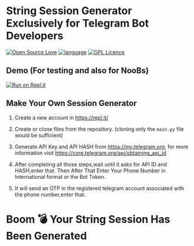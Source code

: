 # String Session Generator Exclusively for Telegram Bot Developers


[![Open Source Love](https://badges.frapsoft.com/os/v3/open-source.png?v=103)](https://github.com/ellerbrock/open-source-badges/)
<a href="https://www.python.org/"><img alt="language" src="https://img.shields.io/badge/Made%20with-Python-1f425f.svg"/></a>
[![GPL Licence](https://badges.frapsoft.com/os/gpl/gpl.png?v=103)](https://opensource.org/licenses/GPL-3.0/)


## Demo (For testing and also for NooBs)
[![Run on Repl.it](https://repl.it/badge/github/death-angel-141/String-Session-Generator)](https://HastyCornsilkRecovery.loda6969.repl.run)

## Make Your Own Session Generator

1) Create a new account in https://repl.it/

2) Create or clone files from the repository. (cloning only the ```main.py``` file would be sufficient)

3) Generate API Key and API HASH from  https://my.telegram.org, for more information visit https://core.telegram.org/api/obtaining_api_id.

4) After completing all those steps,wait until it asks for API ID and HASH,enter that. Then After That Enter Your Phone Number in International format or the Bot Token.

5) It will send an OTP in the registered telegram account associated with the phone number,enter that.


# Boom 💣 Your String Session Has Been Generated
